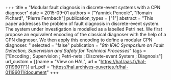 +++
title = "Modular fault diagnosis in discrete-event systems with a CPN diagnoser"
date = 2015-09-01
authors = ["Yannick Pencolé", "Romain Pichard", "Pierre Fernbach"]
publication_types = ["1"]
abstract = "This paper addresses the problem of fault diagnosis in discrete-event system. The system under investigation is modelled as a labelled Petri net. We first propose an equivalent encoding of the classical diagnoser with the help of a CPN diagnoser. We then apply this encoding to define a modular CPN diagnoser. "
selected = "false"
publication = "*9th IFAC Symposium on Fault Detection, Supervision and Safety for Technical Processes*"
tags = ["Encoding ; Supervision ; Petri-nets ; Discrete-event System ; Diagnosis"]
url_custom = [{name = "View on HAL", url = "https://hal.laas.fr/hal-01196011"}]
url_pdf = "https://hal.archives-ouvertes.fr/hal-01196011/document"
+++

